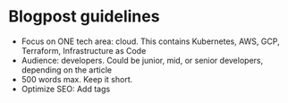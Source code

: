 # Blogpost guidelines

- Focus on ONE tech area: cloud. This contains Kubernetes, AWS, GCP, Terraform, Infrastructure as Code
- Audience: developers. Could be junior, mid, or senior developers, depending on the article
- 500 words max. Keep it short.
- Optimize SEO: Add tags
